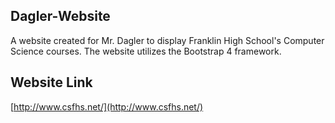 ## Dagler-Website

A website created for Mr. Dagler to display Franklin High School's Computer Science courses. The website utilizes the Bootstrap 4 framework. 

## Website Link

[http://www.csfhs.net/](http://www.csfhs.net/)
